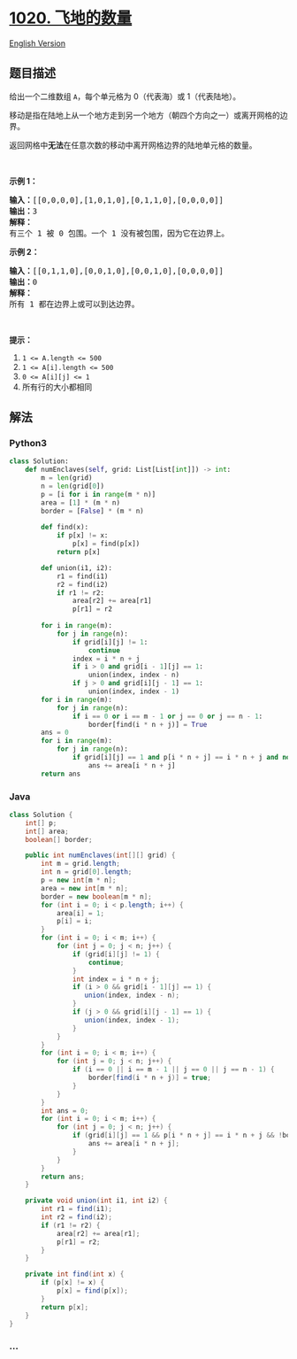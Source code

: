 # [1020. 飞地的数量](https://leetcode-cn.com/problems/number-of-enclaves)

[English Version](/solution/1000-1099/1020.Number%20of%20Enclaves/README_EN.md)

## 题目描述

<!-- 这里写题目描述 -->

<p>给出一个二维数组&nbsp;<code>A</code>，每个单元格为 0（代表海）或 1（代表陆地）。</p>

<p>移动是指在陆地上从一个地方走到另一个地方（朝四个方向之一）或离开网格的边界。</p>

<p>返回网格中<strong>无法</strong>在任意次数的移动中离开网格边界的陆地单元格的数量。</p>

<p>&nbsp;</p>

<p><strong>示例 1：</strong></p>

<pre><strong>输入：</strong>[[0,0,0,0],[1,0,1,0],[0,1,1,0],[0,0,0,0]]
<strong>输出：</strong>3
<strong>解释： </strong>
有三个 1 被 0 包围。一个 1 没有被包围，因为它在边界上。</pre>

<p><strong>示例 2：</strong></p>

<pre><strong>输入：</strong>[[0,1,1,0],[0,0,1,0],[0,0,1,0],[0,0,0,0]]
<strong>输出：</strong>0
<strong>解释：</strong>
所有 1 都在边界上或可以到达边界。</pre>

<p>&nbsp;</p>

<p><strong>提示：</strong></p>

<ol>
	<li><code>1 &lt;= A.length &lt;= 500</code></li>
	<li><code>1 &lt;= A[i].length &lt;= 500</code></li>
	<li><code>0 &lt;= A[i][j] &lt;= 1</code></li>
	<li>所有行的大小都相同</li>
</ol>


## 解法

<!-- 这里可写通用的实现逻辑 -->

<!-- tabs:start -->

### **Python3**

<!-- 这里可写当前语言的特殊实现逻辑 -->

```python
class Solution:
    def numEnclaves(self, grid: List[List[int]]) -> int:
        m = len(grid)
        n = len(grid[0])
        p = [i for i in range(m * n)]
        area = [1] * (m * n)
        border = [False] * (m * n)
        
        def find(x):
            if p[x] != x:
                p[x] = find(p[x])
            return p[x]

        def union(i1, i2):
            r1 = find(i1)
            r2 = find(i2)
            if r1 != r2:
                area[r2] += area[r1]
                p[r1] = r2
        
        for i in range(m):
            for j in range(n):
                if grid[i][j] != 1:
                    continue
                index = i * n + j
                if i > 0 and grid[i - 1][j] == 1:
                    union(index, index - n)
                if j > 0 and grid[i][j - 1] == 1:
                    union(index, index - 1)
        for i in range(m):
            for j in range(n):
                if i == 0 or i == m - 1 or j == 0 or j == n - 1:
                    border[find(i * n + j)] = True
        ans = 0
        for i in range(m):
            for j in range(n):
                if grid[i][j] == 1 and p[i * n + j] == i * n + j and not border[i * n + j]:
                    ans += area[i * n + j]
        return ans
```

### **Java**

<!-- 这里可写当前语言的特殊实现逻辑 -->

```java
class Solution {
    int[] p;
    int[] area;
    boolean[] border;

    public int numEnclaves(int[][] grid) {
        int m = grid.length;
        int n = grid[0].length;
        p = new int[m * n];
        area = new int[m * n];
        border = new boolean[m * n];
        for (int i = 0; i < p.length; i++) {
            area[i] = 1;
            p[i] = i;
        }
        for (int i = 0; i < m; i++) {
            for (int j = 0; j < n; j++) {
                if (grid[i][j] != 1) {
                    continue;
                }
                int index = i * n + j;
                if (i > 0 && grid[i - 1][j] == 1) {
                   union(index, index - n);
                }
                if (j > 0 && grid[i][j - 1] == 1) {
                   union(index, index - 1);
                }
            }
        }
        for (int i = 0; i < m; i++) {
            for (int j = 0; j < n; j++) {
                if (i == 0 || i == m - 1 || j == 0 || j == n - 1) {
                    border[find(i * n + j)] = true;
                }
            }
        }    
        int ans = 0;
        for (int i = 0; i < m; i++) {
            for (int j = 0; j < n; j++) {
                if (grid[i][j] == 1 && p[i * n + j] == i * n + j && !border[i * n + j]) {
                    ans += area[i * n + j];
                }
            } 
        }
        return ans;
    }

    private void union(int i1, int i2) {
        int r1 = find(i1);
        int r2 = find(i2);
        if (r1 != r2) {
            area[r2] += area[r1];
            p[r1] = r2;
        }
    }

    private int find(int x) {
        if (p[x] != x) {
            p[x] = find(p[x]);
        }
        return p[x];
    }
}
```

### **...**

```

```

<!-- tabs:end -->
